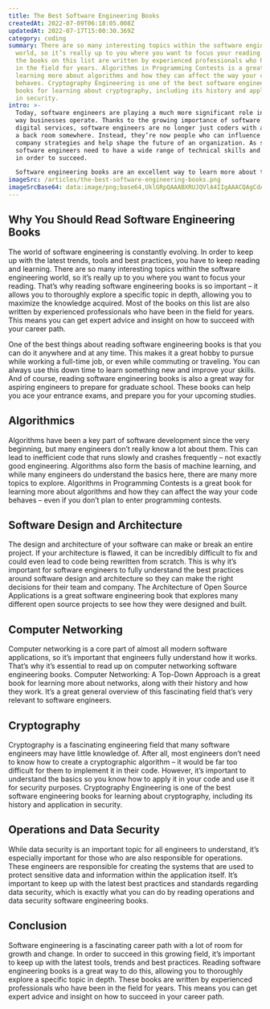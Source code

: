```yaml
---
title: The Best Software Engineering Books
createdAt: 2022-07-09T06:18:05.008Z
updatedAt: 2022-07-17T15:00:30.369Z
category: coding
summary: There are so many interesting topics within the software engineering
  world, so it’s really up to you where you want to focus your reading. Most of
  the books on this list are written by experienced professionals who have been
  in the field for years. Algorithms in Programming Contests is a great book for
  learning more about algorithms and how they can affect the way your code
  behaves. Cryptography Engineering is one of the best software engineering
  books for learning about cryptography, including its history and application
  in security.
intro: >-
  Today, software engineers are playing a much more significant role in the
  way businesses operate. Thanks to the growing importance of software and
  digital services, software engineers are no longer just coders with a desk in
  a back room somewhere. Instead, they’re now people who can influence entire
  company strategies and help shape the future of an organization. As such,
  software engineers need to have a wide range of technical skills and knowledge
  in order to succeed. 

  Software engineering books are an excellent way to learn more about this fast-growing profession, as well as expand your own knowledge and skills. Here we take a look at some of the best software engineering books you can read to supplement your existing education from university or other sources. Even if you don’t think you need them right now, keep reading for some great information about these essential books for software engineers…
imageSrc: /articles/the-best-software-engineering-books.png
imageSrcBase64: data:image/png;base64,UklGRpQAAABXRUJQVlA4IIgAAACQAgCdASoKAAoAAUAmJbACdLoAEJAYKamo3s29IAD+7FvCr0fRjlLqGvPD5bnPwVe+QMiQ/+DOwAGVbRyZR2knr95/Yf3998BywSe9Jwe9F0psAJ7JW6QWKaX1J6O8lnCQgMvjLa3MXdugPJlJ/zuBjXzwnBH67v/ypAuWTWJ3e73IT5hn4AAA
---
```


## Why You Should Read Software Engineering Books

The world of software engineering is constantly evolving. In order to keep up with the latest trends, tools and best practices, you have to keep reading and learning. There are so many interesting topics within the software engineering world, so it’s really up to you where you want to focus your reading. That’s why reading software engineering books is so important – it allows you to thoroughly explore a specific topic in depth, allowing you to maximize the knowledge acquired. Most of the books on this list are also written by experienced professionals who have been in the field for years. This means you can get expert advice and insight on how to succeed with your career path.

One of the best things about reading software engineering books is that you can do it anywhere and at any time. This makes it a great hobby to pursue while working a full-time job, or even while commuting or traveling. You can always use this down time to learn something new and improve your skills. And of course, reading software engineering books is also a great way for aspiring engineers to prepare for graduate school. These books can help you ace your entrance exams, and prepare you for your upcoming studies.

## Algorithmics

Algorithms have been a key part of software development since the very beginning, but many engineers don’t really know a lot about them. This can lead to inefficient code that runs slowly and crashes frequently – not exactly good engineering. Algorithms also form the basis of machine learning, and while many engineers do understand the basics here, there are many more topics to explore. Algorithms in Programming Contests is a great book for learning more about algorithms and how they can affect the way your code behaves – even if you don’t plan to enter programming contests.

## Software Design and Architecture

The design and architecture of your software can make or break an entire project. If your architecture is flawed, it can be incredibly difficult to fix and could even lead to code being rewritten from scratch. This is why it’s important for software engineers to fully understand the best practices around software design and architecture so they can make the right decisions for their team and company. The Architecture of Open Source Applications is a great software engineering book that explores many different open source projects to see how they were designed and built.

## Computer Networking

Computer networking is a core part of almost all modern software applications, so it’s important that engineers fully understand how it works. That’s why it’s essential to read up on computer networking software engineering books. Computer Networking: A Top-Down Approach is a great book for learning more about networks, along with their history and how they work. It’s a great general overview of this fascinating field that’s very relevant to software engineers.

## Cryptography

Cryptography is a fascinating engineering field that many software engineers may have little knowledge of. After all, most engineers don’t need to know how to create a cryptographic algorithm – it would be far too difficult for them to implement it in their code. However, it’s important to understand the basics so you know how to apply it in your code and use it for security purposes. Cryptography Engineering is one of the best software engineering books for learning about cryptography, including its history and application in security.

## Operations and Data Security

While data security is an important topic for all engineers to understand, it’s especially important for those who are also responsible for operations. These engineers are responsible for creating the systems that are used to protect sensitive data and information within the application itself. It’s important to keep up with the latest best practices and standards regarding data security, which is exactly what you can do by reading operations and data security software engineering books.

## Conclusion

Software engineering is a fascinating career path with a lot of room for growth and change. In order to succeed in this growing field, it’s important to keep up with the latest tools, trends and best practices. Reading software engineering books is a great way to do this, allowing you to thoroughly explore a specific topic in depth. These books are written by experienced professionals who have been in the field for years. This means you can get expert advice and insight on how to succeed in your career path.
